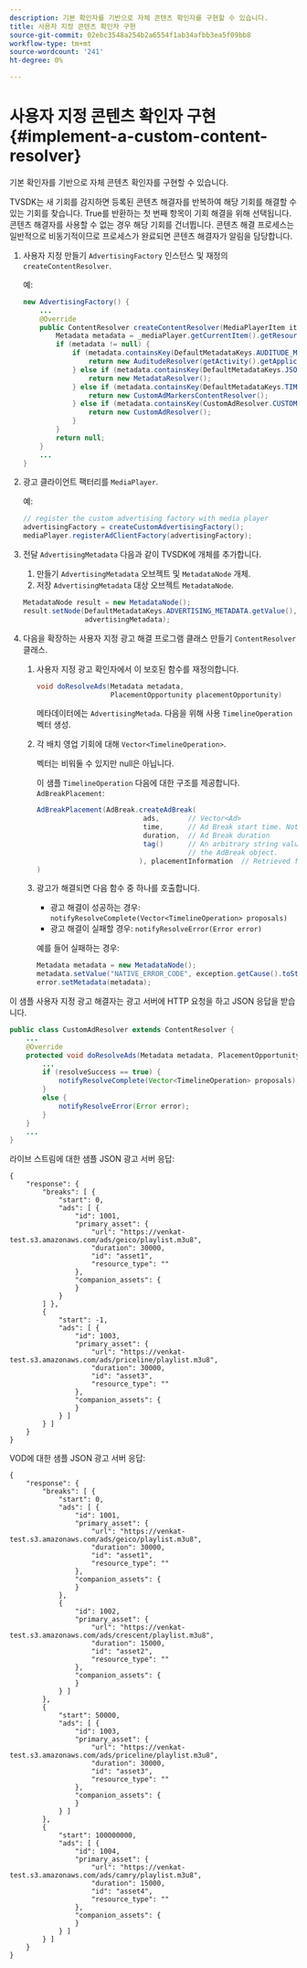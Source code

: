 ```yaml
---
description: 기본 확인자를 기반으로 자체 콘텐츠 확인자를 구현할 수 있습니다.
title: 사용자 지정 콘텐츠 확인자 구현
source-git-commit: 02ebc3548a254b2a6554f1ab34afbb3ea5f09bb8
workflow-type: tm+mt
source-wordcount: '241'
ht-degree: 0%

---
```


# 사용자 지정 콘텐츠 확인자 구현 {#implement-a-custom-content-resolver}

기본 확인자를 기반으로 자체 콘텐츠 확인자를 구현할 수 있습니다.

TVSDK는 새 기회를 감지하면 등록된 콘텐츠 해결자를 반복하여 해당 기회를 해결할 수 있는 기회를 찾습니다. True를 반환하는 첫 번째 항목이 기회 해결을 위해 선택됩니다. 콘텐츠 해결자를 사용할 수 없는 경우 해당 기회를 건너뜁니다. 콘텐츠 해결 프로세스는 일반적으로 비동기적이므로 프로세스가 완료되면 콘텐츠 해결자가 알림을 담당합니다.

1. 사용자 지정 만들기 `AdvertisingFactory` 인스턴스 및 재정의 `createContentResolver`.

   예:

   ```java
   new AdvertisingFactory() { 
       ... 
       @Override 
       public ContentResolver createContentResolver(MediaPlayerItem item) { 
           Metadata metadata = _mediaPlayer.getCurrentItem().getResource().getMetadata(); 
           if (metadata != null) { 
               if (metadata.containsKey(DefaultMetadataKeys.AUDITUDE_METADATA_KEY.getValue())) { 
                   return new AuditudeResolver(getActivity().getApplicationContext()); 
               } else if (metadata.containsKey(DefaultMetadataKeys.JSON_METADATA_KEY.getValue())) { 
                   return new MetadataResolver(); 
               } else if (metadata.containsKey(DefaultMetadataKeys.TIME_RANGES_METADATA_KEY.getValue())) { 
                   return new CustomAdMarkersContentResolver(); 
               } else if (metadata.containsKey(CustomAdResolver.CUSTOM_METADATA_KEY)) { 
                   return new CustomAdResolver(); 
               } 
           } 
           return null; 
       } 
       ... 
   }
   ```

1. 광고 클라이언트 팩터리를 `MediaPlayer`.

   예:

   ```java
   // register the custom advertising factory with media player 
   advertisingFactory = createCustomAdvertisingFactory(); 
   mediaPlayer.registerAdClientFactory(advertisingFactory);
   ```

1. 전달 `AdvertisingMetadata` 다음과 같이 TVSDK에 개체를 추가합니다.
   1. 만들기 `AdvertisingMetadata` 오브젝트 및 `MetadataNode` 개체.
   1. 저장 `AdvertisingMetadata` 대상 오브젝트 `MetadataNode`.

   ```java
   MetadataNode result = new MetadataNode(); 
   result.setNode(DefaultMetadataKeys.ADVERTISING_METADATA.getValue(),  
                  advertisingMetadata);
   ```

1. 다음을 확장하는 사용자 지정 광고 해결 프로그램 클래스 만들기 `ContentResolver` 클래스.
   1. 사용자 지정 광고 확인자에서 이 보호된 함수를 재정의합니다.

      ```java
      void doResolveAds(Metadata metadata,  
                        PlacementOpportunity placementOpportunity)
      ```

      메타데이터에는 `AdvertisingMetada`. 다음을 위해 사용 `TimelineOperation` 벡터 생성.

   1. 각 배치 영업 기회에 대해 `Vector<TimelineOperation>`.

      벡터는 비워둘 수 있지만 null은 아닙니다.

      이 샘플 `TimelineOperation` 다음에 대한 구조를 제공합니다. `AdBreakPlacement`:

      ```java
      AdBreakPlacement(AdBreak.createAdBreak( 
                                ads,       // Vector<Ad> 
                                time,      // Ad Break start time. Note: local time on the timeline 
                                duration,  // Ad Break duration 
                                tag()      // An arbitrary string value that can be attached to  
                                           // the AdBreak object. 
                               ), placementInformation  // Retrieved from PlacementOpportunity 
      )
      ```

   1. 광고가 해결되면 다음 함수 중 하나를 호출합니다.

      * 광고 해결이 성공하는 경우: `notifyResolveComplete(Vector<TimelineOperation> proposals)`
      * 광고 해결이 실패할 경우: `notifyResolveError(Error error)`

      예를 들어 실패하는 경우:

      ```java
      Metadata metadata = new MetadataNode(); 
      metadata.setValue("NATIVE_ERROR_CODE", exception.getCause().toString()); 
      error.setMetadata(metadata);
      ```

<!--<a id="example_4F0D7692A92E480A835D6FDBEDBE75E7"></a>-->

이 샘플 사용자 지정 광고 해결자는 광고 서버에 HTTP 요청을 하고 JSON 응답을 받습니다.

```java
public class CustomAdResolver extends ContentResolver { 
    ... 
    @Override 
    protected void doResolveAds(Metadata metadata, PlacementOpportunity placementOpportunity) { 
        ... 
        if (resolveSuccess == true) { 
            notifyResolveComplete(Vector<TimelineOperation> proposals); 
        } 
        else { 
            notifyResolveError(Error error); 
        } 
    } 
    ... 
}
```

라이브 스트림에 대한 샘플 JSON 광고 서버 응답:

```
{     
    "response": { 
        "breaks": [ { 
            "start": 0, 
            "ads": [ { 
                "id": 1001, 
                "primary_asset": { 
                    "url": "https://venkat-test.s3.amazonaws.com/ads/geico/playlist.m3u8", 
                    "duration": 30000, 
                    "id": "asset1", 
                    "resource_type": "" 
                }, 
                "companion_assets": { 
                } 
            } 
        ] }, 
        { 
            "start": -1, 
            "ads": [ { 
                "id": 1003, 
                "primary_asset": { 
                    "url": "https://venkat-test.s3.amazonaws.com/ads/priceline/playlist.m3u8", 
                    "duration": 30000, 
                    "id": "asset3", 
                    "resource_type": "" 
                }, 
                "companion_assets": { 
                } 
            } ] 
        } ] 
    } 
} 
```

VOD에 대한 샘플 JSON 광고 서버 응답:

```
{     
    "response": { 
        "breaks": [ { 
            "start": 0, 
            "ads": [ { 
                "id": 1001, 
                "primary_asset": { 
                    "url": "https://venkat-test.s3.amazonaws.com/ads/geico/playlist.m3u8", 
                    "duration": 30000, 
                    "id": "asset1", 
                    "resource_type": "" 
                }, 
                "companion_assets": {  
                } 
            }, 
            { 
                "id": 1002, 
                "primary_asset": { 
                    "url": "https://venkat-test.s3.amazonaws.com/ads/crescent/playlist.m3u8", 
                    "duration": 15000, 
                    "id": "asset2", 
                    "resource_type": "" 
                }, 
                "companion_assets": { 
                } 
            } ] 
        }, 
        { 
            "start": 50000, 
            "ads": [ { 
                "id": 1003, 
                "primary_asset": { 
                    "url": "https://venkat-test.s3.amazonaws.com/ads/priceline/playlist.m3u8", 
                    "duration": 30000, 
                    "id": "asset3", 
                    "resource_type": "" 
                }, 
                "companion_assets": { 
                } 
            } ] 
        }, 
        { 
            "start": 100000000, 
            "ads": [ { 
                "id": 1004, 
                "primary_asset": { 
                    "url": "https://venkat-test.s3.amazonaws.com/ads/camry/playlist.m3u8", 
                    "duration": 15000, 
                    "id": "asset4", 
                    "resource_type": "" 
                }, 
                "companion_assets": { 
                } 
            } ] 
        } ] 
    } 
} 
```
